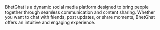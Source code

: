 BhetGhat is a dynamic social media platform designed to bring people together through seamless communication and content sharing. Whether you want to chat with friends, post updates, or share moments, BhetGhat offers an intuitive and engaging experience.

